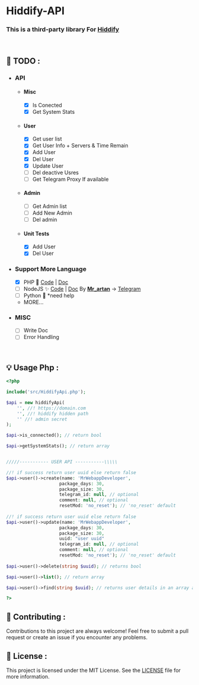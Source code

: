 # Hiddify-API

### This is a third-party library For [Hiddify](https://github.com/hiddify)

<br>

## 📑 TODO :

- ### API

  - #### Misc
    - [x] Is Conected
    - [x] Get System Stats
  - #### User
    - [x] Get user list
    - [x] Get User Info + Servers & Time Remain
    - [x] Add User
    - [x] Del User
    - [x] Update User
    - [ ] Del deactive Usres
    - [ ] Get Telegram Proxy If available
  - #### Admin
    - [ ] Get Admin list
    - [ ] Add New Admin
    - [ ] Del admin
  - #### Unit Tests
    - [x] Add User
    - [x] Del User

- ### Support More Language

  - [x] PHP 🐘 [Code](https://github.com/alix1383/hiddify-api/blob/main/php/api.php) | [Doc](https://github.com/alix1383/hiddify-api#-usage-php-)
  - [ ] NodeJS ✨ [Code](https://github.com/alix1383/hiddify-api/blob/main/node-js/api.js) | [Doc](https://github.com/alix1383/hiddify-api#-usage-node-js-) By <b>[Mr_artan](https://github.com/msaebi031)</b> -> [Telegram](https://t.me/mr_saebi)
  - [ ] Python 🐍 \*need help
  - MORE...

- ### MISC
  - [ ] Write Doc
  - [ ] Error Handling

<br>

## 💡 Usage Php :

```php
<?php

include('src/HiddifyApi.php');

$api = new hiddifyApi(
    '', //! https://domain.com
    '', //! hiddify hidden path
    '' //! admin secret
);

$api->is_connected(); // return bool

$api->getSystemStats(); // return array


/////----------- USER API -----------\\\\\

//! if success return user uuid else return false
$api->user()->create(name: 'MrWebappDeveloper',
                    package_days: 30,
                    package_size: 30,
                    telegram_id: null, // optional
                    comment: null, // optional
                    resetMod: 'no_reset'); // 'no_reset' default
                    
//! if success return user uuid else return false
$api->user()->update(name: 'MrWebappDeveloper',
                    package_days: 30,
                    package_size: 30,
                    uuid: "user uuid"
                    telegram_id: null, // optional
                    comment: null, // optional
                    resetMod: 'no_reset'); // 'no_reset' default
                    
$api->user()->delete(string $uuid); // returns bool

$api->user()->list(); // return array

$api->user()->find(string $uuid); // returns user details in an array and returns null if can't find.

?>
```

## 🤝 Contributing :

Contributions to this project are always welcome! Feel free to submit a pull request or create an issue if you encounter any problems.

## 📃 License :

This project is licensed under the MIT License. See the [LICENSE](https://github.com/alix1383/hiddify-api/blob/main/LICENSE) file for more information.
